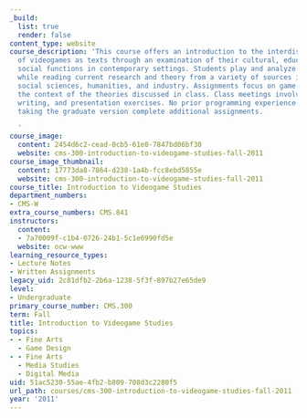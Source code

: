 ```yaml
---
_build:
  list: true
  render: false
content_type: website
course_description: 'This course offers an introduction to the interdisciplinary study
  of videogames as texts through an examination of their cultural, educational, and
  social functions in contemporary settings. Students play and analyze videogames
  while reading current research and theory from a variety of sources in the sciences,
  social sciences, humanities, and industry. Assignments focus on game analysis in
  the context of the theories discussed in class. Class meetings involve regular reading,
  writing, and presentation exercises. No prior programming experience required. Students
  taking the graduate version complete additional assignments.

  '
course_image:
  content: 2454d6c2-cead-0cb5-61e0-7847bd06bf30
  website: cms-300-introduction-to-videogame-studies-fall-2011
course_image_thumbnail:
  content: 17773da8-7864-d238-1a4b-fcc8ebd5855e
  website: cms-300-introduction-to-videogame-studies-fall-2011
course_title: Introduction to Videogame Studies
department_numbers:
- CMS-W
extra_course_numbers: CMS.841
instructors:
  content:
  - 7a70009f-c1b4-0726-24b1-5c1e6990fd5e
  website: ocw-www
learning_resource_types:
- Lecture Notes
- Written Assignments
legacy_uid: 2c81dfb2-2b6a-1238-5f3f-897b27e65de9
level:
- Undergraduate
primary_course_number: CMS.300
term: Fall
title: Introduction to Videogame Studies
topics:
- - Fine Arts
  - Game Design
- - Fine Arts
  - Media Studies
  - Digital Media
uid: 51ac5230-55ae-4fb2-b809-708d3c2280f5
url_path: courses/cms-300-introduction-to-videogame-studies-fall-2011
year: '2011'
---
```

